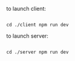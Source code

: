 to launch client:
```

cd ./client npm run dev

```
to launch server:
```

cd ./server npm run dev

```
